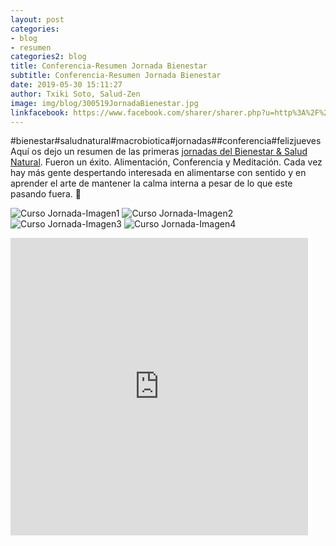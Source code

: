 ```yaml
---
layout: post
categories:
- blog
- resumen
categories2: blog
title: Conferencia-Resumen Jornada Bienestar
subtitle: Conferencia-Resumen Jornada Bienestar
date: 2019-05-30 15:11:27
author: Txiki Soto, Salud-Zen
image: img/blog/300519JornadaBienestar.jpg
linkfacebook: https://www.facebook.com/sharer/sharer.php?u=http%3A%2F%2Fsalud-zen.com%2Fblog%2F2019%2F05%2F30%2Fconferencias-resumen-jornadas.html&amp;src=sdkpreparse
---
```

#bienestar#saludnatural#macrobiotica#jornadas##conferencia#felizjueves
Aquí os dejo un resumen de las primeras [jornadas del Bienestar & Salud Natural][curso]. Fueron un éxito. Alimentación, Conferencia y Meditación. Cada vez hay más gente despertando interesada en alimentarse con sentido y en aprender el arte de mantener la calma interna a pesar de lo que este pasando fuera. 🙏

![Curso Jornada-Imagen1][img1]
![Curso Jornada-Imagen2][img2]
![Curso Jornada-Imagen3][img3]
![Curso Jornada-Imagen4][img4]

<iframe src="https://www.facebook.com/plugins/video.php?href=https%3A%2F%2Fwww.facebook.com%2Fsaludzen.estilodevida%2Fvideos%2F2415459355352354%2F&show_text=0&width=476" width="476" height="476" style="border:none;overflow:hidden" scrolling="no" frameborder="0" allowTransparency="true" allowFullScreen="true"></iframe>

[curso]:{{site.url}}{{site.baseurl}}/evento/2019/05/25/curso-jornada-bienestar.html
[img1]:{{site.url}}{{site.baseurl}}/img/blog/300519_JornadaBienestar_1.jpg
[img2]:{{site.url}}{{site.baseurl}}/img/blog/300519_JornadaBienestar_2.jpg
[img3]:{{site.url}}{{site.baseurl}}/img/blog/300519_JornadaBienestar_3.jpg
[img4]:{{site.url}}{{site.baseurl}}/img/blog/300519_JornadaBienestar_4.jpg

